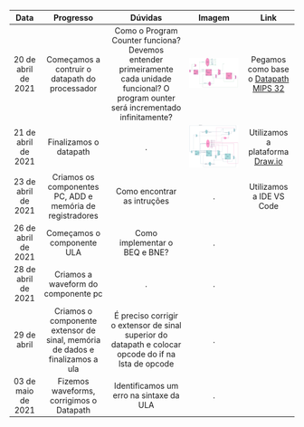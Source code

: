 
Data             |  Progresso | Dúvidas             | Imagem |  Link
:-------------------------:|:-------------------------:|:-------------------------:|:-------------------------:|:-------------------------:
20 de abril de 2021 | Começamos a contruir o datapath do processador  | Como o Program Counter funciona? Devemos entender primeiramente cada unidade funcional? O program ounter será incrementado infinitamente? |  <img src="1.jpg"> | Pegamos como base o [Datapath MIPS 32](https://cdn.discordapp.com/attachments/708882394400292935/834136976214851644/Datapath.png)
21 de abril de 2021 | Finalizamos o datapath | . | <img src="datapath.png"> | Utilizamos a plataforma [Draw.io](https://app.diagrams.net/)
23 de abril de 2021 | Criamos os componentes PC, ADD e memória de registradores | Como encontrar as intruções | . | Utilizamos a IDE VS Code
26 de abril de 2021 | Começamos o componente ULA | Como implementar o BEQ e BNE? | .
28 de abril de 2021 | Criamos a waveform do componente pc | . |.
29 de abril | Criamos o componente extensor de sinal, memória de dados e finalizamos a ula | É preciso corrigir o extensor de sinal superior do datapath e colocar opcode do if na lsta de opcode | .
03 de maio de 2021 | Fizemos waveforms, corrigimos o Datapath | Identificamos um erro na sintaxe da ULA | . 
